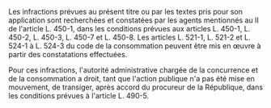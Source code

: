 Les infractions prévues au présent titre ou par les textes pris pour son application sont recherchées et constatées par les agents mentionnés au II de l'article L. 450-1, dans les conditions prévues aux articles L. 450-1, L. 450-2, L. 450-3, L. 450-7 et L. 450-8. Les articles L. 521-1, L. 521-2 et L. 524-1 à L. 524-3 du code de la consommation peuvent être mis en œuvre à partir des constatations effectuées. 


Pour ces infractions, l'autorité administrative chargée de la concurrence et de la consommation a droit, tant que l'action publique n'a pas été mise en mouvement, de transiger, après accord du procureur de la République, dans les conditions prévues à l'article L. 490-5.


  
